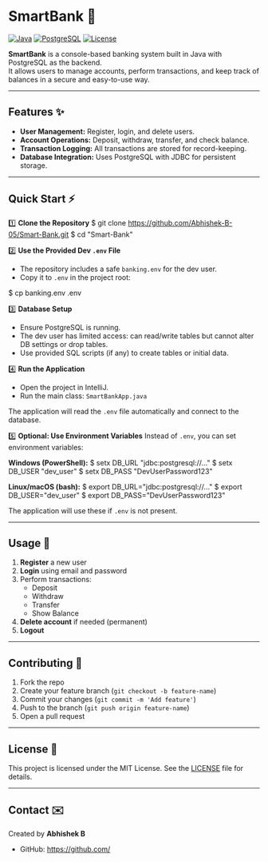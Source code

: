 # SmartBank 🏦

[![Java](https://img.shields.io/badge/Java-17-blue?logo=java&logoColor=white)](https://www.java.com/) 
[![PostgreSQL](https://img.shields.io/badge/PostgreSQL-15-blue?logo=postgresql&logoColor=white)](https://www.postgresql.org/) 
[![License](https://img.shields.io/badge/License-MIT-green)](LICENSE)

**SmartBank** is a console-based banking system built in Java with PostgreSQL as the backend.  
It allows users to manage accounts, perform transactions, and keep track of balances in a secure and easy-to-use way.

---

## Features ✨

- **User Management:** Register, login, and delete users.
- **Account Operations:** Deposit, withdraw, transfer, and check balance.
- **Transaction Logging:** All transactions are stored for record-keeping.
- **Database Integration:** Uses PostgreSQL with JDBC for persistent storage.

---

## Quick Start ⚡

1️⃣ **Clone the Repository**
$ git clone https://github.com/Abhishek-B-05/Smart-Bank.git
$ cd "Smart-Bank"

2️⃣ **Use the Provided Dev `.env` File**
- The repository includes a safe `banking.env` for the dev user.
- Copy it to `.env` in the project root:

$ cp banking.env .env

3️⃣ **Database Setup**
- Ensure PostgreSQL is running.
- The dev user has limited access: can read/write tables but cannot alter DB settings or drop tables.
- Use provided SQL scripts (if any) to create tables or initial data.

4️⃣ **Run the Application**
- Open the project in IntelliJ.
- Run the main class: `SmartBankApp.java`

The application will read the `.env` file automatically and connect to the database.

5️⃣ **Optional: Use Environment Variables**
Instead of `.env`, you can set environment variables:

**Windows (PowerShell):**
$ setx DB_URL "jdbc:postgresql://..."
$ setx DB_USER "dev_user"
$ setx DB_PASS "DevUserPassword123"

**Linux/macOS (bash):**
$ export DB_URL="jdbc:postgresql://..."
$ export DB_USER="dev_user"
$ export DB_PASS="DevUserPassword123"

The application will use these if `.env` is not present.

---

## Usage 📝

1. **Register** a new user  
2. **Login** using email and password  
3. Perform transactions:
   - Deposit
   - Withdraw
   - Transfer
   - Show Balance  
4. **Delete account** if needed (permanent)  
5. **Logout**  


---

## Contributing 🤝

1. Fork the repo  
2. Create your feature branch (`git checkout -b feature-name`)  
3. Commit your changes (`git commit -m 'Add feature'`)  
4. Push to the branch (`git push origin feature-name`)  
5. Open a pull request  

---

## License 📄

This project is licensed under the MIT License. See the [LICENSE](LICENSE) file for details.

---

## Contact ✉️

Created by **Abhishek B**  
- GitHub: [https://github.com/<your-username>](https://github.com/<your-username>)
